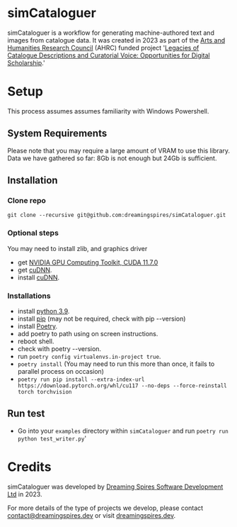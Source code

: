 # simCataloguer

simCataloguer is a workflow for generating machine-authored text and images from catalogue data. It was created in 2023 as part of the [Arts and Humanities Research Council](https://www.ukri.org/councils/ahrc/) (AHRC) funded project '[Legacies of Catalogue Descriptions and Curatorial Voice: Opportunities for Digital Scholarship](https://cataloguelegacies.github.io/).'

# Setup

This process assumes assumes familiarity with Windows Powershell.

## System Requirements

Please note that you may require a large amount of VRAM to use this library. Data we have gathered so far: 8Gb is not enough but 24Gb is sufficient.

## Installation

### Clone repo

`git clone --recursive git@github.com:dreamingspires/simCataloguer.git`

### Optional steps

You may need to install zlib, and graphics driver

- get [NVIDIA GPU Computing Toolkit, CUDA 11.7.0](https://developer.nvidia.com/cuda-11-7-0-download-archive)
- get [cuDNN](https://developer.nvidia.com/rdp/cudnn-download).
- install [cuDNN](https://docs.nvidia.com/deeplearning/cudnn/install-guide/index.html).

### Installations

- install [python 3.9](https://www.python.org/downloads/release/python-3913/).
- install [pip](https://pip.pypa.io/en/stable/installation/) (may not be required, check with pip --version)
- install [Poetry](https://python-poetry.org/docs/#installation).
- add poetry to path using on screen instructions.
- reboot shell.
- check with poetry --version.
- run `poetry config virtualenvs.in-project true`.
- `poetry install` (You may need to run this more than once, it fails to parallel process on occasion)
- `poetry run pip install --extra-index-url https://download.pytorch.org/whl/cu117 --no-deps --force-reinstall torch torchvision`

## Run test

- Go into your `examples` directory within `simCataloguer` and run `poetry run python test_writer.py`'

# Credits

simCataloguer was developed by [Dreaming Spires Software Development Ltd](https://dreamingspires.dev/
) in 2023.

For more details of the type of projects we develop, please contact contact@dreamingspires.dev or visit [dreamingspires.dev](https://dreamingspires.dev/).
